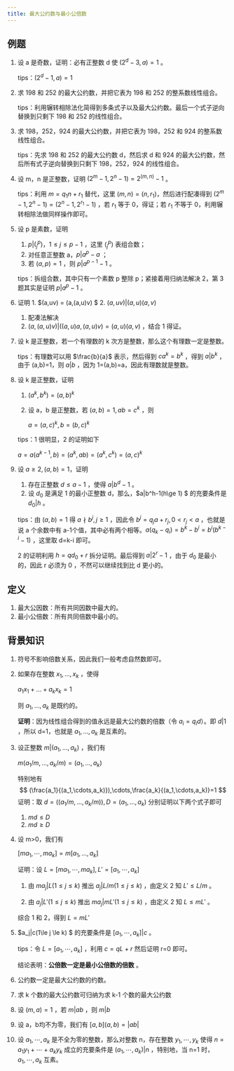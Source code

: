 ```yaml
---
title: 最大公约数与最小公倍数
---
```


## 例题

1. 设 a 是奇数，证明：必有正整数 d 使 $(2^d-3,a)=1$ 。

   tips：$(2^d-1,a)=1$

2. 求 198 和 252 的最大公约数，并把它表为 198 和 252 的整系数线性组合。

   tips：利用辗转相除法化简得到多条式子以及最大公约数。最后一个式子逆向替换到只剩下 198 和 252 的线性组合。

3. 求 198，252，924 的最大公约数，并把它表为 198，252 和 924 的整系数线性组合。

   tips：先求 198 和 252 的最大公约数 d，然后求 d 和 924 的最大公约数，然后所有式子逆向替换到只剩下 198，252，924 的线性组合。 

4. 设 m，n 是正整数，证明 $(2^m-1, 2^n-1) = 2^{(m,n) }-1$ 。

   tips：利用 $m = q_1n + r_1$ 替代，这里 $(m,n) = (n,r_1)$，然后进行配凑得到 $(2^m-1,2^n-1) = (2^n-1,2^{r_1}-1)$ ，若 $r_1$ 等于 0，得证；若 $r_1$ 不等于 0，利用辗转相除法做同样操作即可。

5. 设 p 是素数，证明

   1. $p|(^p_j)，1\le j\le p-1$ ，这里 $(^p_j)$ 表组合数；
   2. 对任意正整数 a，$p|a^p-a$ ；
   3. 若 $(a,p)=1$ ，则 $p|a^{p-1}-1$ 。

   tips：拆组合数，其中只有一个素数 p 整除 p；紧接着用归纳法解决 2，第 3 题其实是证明 $p|a^p -1$ 。

6. 证明 1. $(a,uv) = (a,(a,u)v) $ 2. $(a,uv) | (a,u)(a,v)$

   1. 配凑法解决
   2. $(a,(a,u)v)|((a,u)a,(a,u)v)=(a,u)(a,v)$ ，结合 1 得证。

7. 设 k 是正整数，若一个有理数的 k 次方是整数，那么这个有理数一定是整数。

   tips：有理数可以用 $\frac{b}{a}$ 表示，然后得到 $ca^k = b^k$ ，得到 $a|b^k$ ，由于 (a,b)=1，则 $a|b$ ，因为 1=(a,b)=a，因此有理数就是整数。

8. 设 k 是正整数，证明

   1. $(a^k,b^k) = (a,b)^k$

   2. 设 a，b 是正整数，若 $(a,b)=1,ab=c^k$ ，则

      $a=(a,c)^k,b=(b,c)^k$

   tips：1 很明显，2 的证明如下

   $a=a(a^{k-1}, b) = (a^k,ab)= (a^k,c^k)=(a,c)^k$

9. 设 $a \ge 2,(a,b)=1$，证明

   1. 存在正整数 $d \le a-1$ ，使得 $a|b^d-1$ 。
   2. 设 $d_0$ 是满足 1 的最小正整数 d，那么，$a|b^h-1(h\ge 1) $ 的充要条件是 $d_0|h$ 。

   tips：由 $(a,b) = 1$ 得 $a\nmid b^j,j\ge 1$ ，因此令 $b^j=q_ja+r_j,0<r_j<a$ ，也就是说 a 个余数中有 a-1个值，其中必有两个相等。$a(q_k-q_i)=b^k-b^i=b^i(b^{k-i}-1)$ ，这里取 d=k-i 即可。

   2 的证明利用 $h = qd_0+r$  拆分证明。最后得到 $a|2^r-1$ ，由于 $d_0$ 是最小的，因此 r 必须为 0 ，不然可以继续找到比 d 更小的。



## 定义

1. 最大公因数：所有共同因数中最大的。
2. 最小公倍数：所有共同倍数中最小的。

## 背景知识

1. 符号不影响倍数关系，因此我们一般考虑自然数即可。

2. 如果存在整数 $x_1,...,x_k$ ，使得

   $a_1x_1+...+a_kx_k=1$ 

   则 $a_1, ... , a_k$ 是既约的。

   **证明**：因为线性组合得到的值永远是最大公约数的倍数（令 $a_i=q_id$）。即 $d|1$ ，所以 d=1，也就是 $a_1,...,a_k$ 是互素的。

3. 设正整数 $m|(a_1,...,a_k)$ ，我们有

   $m(a_1/m,...,a_k/m)=(a_1,...,a_k)$

   特别地有 
   $$
   (\frac{a_1}{(a_1,\cdots,a_k)}),\cdots,\frac{a_k}{(a_1,\cdots,a_k)}=1
   $$
   证明：取 $d = ((a_1/m,...,a_k/m)) , D =(a_1,...,a_k)$  分别证明以下两个式子即可

   1. $md \le D$
   2. $md \ge D$

4. 设 m>0，我们有 

   $[ma_1,\cdots,ma_k]=m[a_1,\dots,a_k]$ 

   证明：设 $L=[ma_1,\cdots,ma_k],L'=[a_1,\cdots,a_k]$ 

   1. 由 $ma_j|L(1\le j \le k)$ 推出 $a_j|L/m(1\le j\le k)$ ，由定义 2 知 $L'\le L/m$ 。

   2. 由 $a_j|L'(1\le j \le k)$ 推出 $ma_j|mL'(1\le j \le k)$ ，由定义 2 知 $L \le mL'$ 。

   综合 1 和 2，得到 $L=mL'$ 

5. $a_j|c(1\le j \le k) $ 的充要条件是 $[a_1, \cdots, a_k] |c$ 。

   tips：令 $L =[a_1,\cdots,a_k]$ ，利用 $c=qL+r$ 然后证明 r=0 即可。

   结论表明：**公倍数一定是最小公倍数的倍数** 。

6. 公约数一定是最大公约数的约数。

7. 求 k 个数的最大公约数可归纳为求 k-1 个数的最大公约数

8. 设 $(m,a)=1$ ，若 $m|ab$ ，则 $m|b$

9. 设 a，b均不为零，我们有 $[a,b](a,b)=|ab|$

10. 设 $a_1,\cdots,a_k$ 是不全为零的整数，那么对整数 n，存在整数 $y_1,\cdots,y_k$ 使得 $n=a_1y_1+\cdots+a_ky_k$ 成立的充要条件是 $(a_1,\cdots,a_k) |n$ ，特别地，当 n=1 时，$a_1,\cdots,a_k$ 互素。
